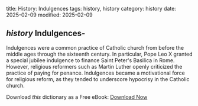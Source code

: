 title: History: Indulgences
tags: history, history
category: history
date: 2025-02-09
modified: 2025-02-09

## _history_  Indulgences-
Indulgences were a common practice of Catholic
  church from before the middle ages through the sixteenth century.
  In particular, Pope Leo X granted a special jubilee indulgence to
  finance Saint Peter's Basilica in Rome.  However, religious
  reformers such as Martin Luther openly criticized the practice of
  paying for penance.  Indulgences became a motivational force for
  religious reform, as they tended to underscore hypocrisy in the
  Catholic church.


Download *this* dictionary as a Free eBook: [Download Now]({static}static/CairnsHistoryDictionary.pdf)

